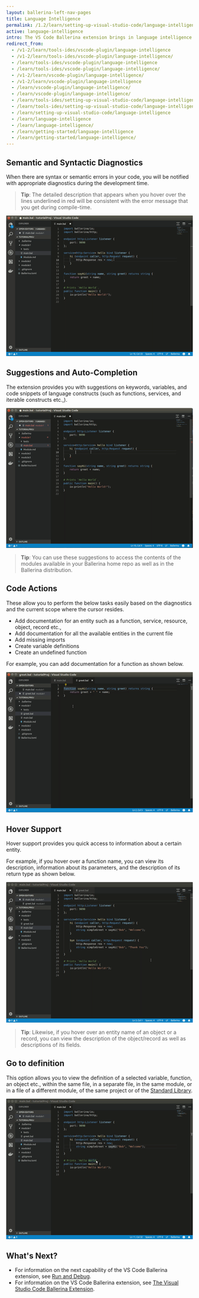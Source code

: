 ```yaml
---
layout: ballerina-left-nav-pages
title: Language Intelligence
permalink: /1.2/learn/setting-up-visual-studio-code/language-intelligence/
active: language-intelligence
intro: The VS Code Ballerina extension brings in language intelligence to enhance the development experience and increase its efficiency. Language intelligence is built in to the extension via a Language Server implementation, which consists of the below language intelligence options.
redirect_from:
  - /v1-2/learn/tools-ides/vscode-plugin/language-intelligence
  - /v1-2/learn/tools-ides/vscode-plugin/language-intelligence/
  - /learn/tools-ides/vscode-plugin/language-intelligence
  - /learn/tools-ides/vscode-plugin/language-intelligence/
  - /v1-2/learn/vscode-plugin/language-intelligence/
  - /v1-2/learn/vscode-plugin/language-intelligence
  - /learn/vscode-plugin/language-intelligence/
  - /learn/vscode-plugin/language-intelligence/
  - /learn/tools-ides/setting-up-visual-studio-code/language-intelligence
  - /learn/tools-ides/setting-up-visual-studio-code/language-intelligence/
  - /learn/setting-up-visual-studio-code/language-intelligence
  - /learn/language-intelligence
  - /learn/language-intelligence/
  - /learn/getting-started/language-intelligence
  - /learn/getting-started/language-intelligence/
---
```


## Semantic and Syntactic Diagnostics

When there are syntax or semantic errors in your code, you will be notified with appropriate diagnostics during the development time. 

> **Tip**: The detailed description that appears when you hover over the lines underlined in red will be consistent with the error message that you get during compile-time.

![Semantic and syntactic diagnostics](/learn/images/semantic-and-syntactic.gif)

## Suggestions and Auto-Completion

The extension provides you with suggestions on keywords, variables, and code snippets of language constructs (such as functions, services, and iterable constructs etc.,).

![Suggestions and auto completion](/learn/images/suggestions.gif)

> **Tip**: You can use these suggestions to access the contents of the modules available in your Ballerina home repo as well as in the Ballerina distribution.

## Code Actions

These allow you to perform the below tasks easily based on the diagnostics and the current scope where the cursor resides. 

- Add documentation for an entity such as a function, service, resource, object, record etc.,
- Add documentation for all the available entities in the current file
- Add missing imports 
- Create variable definitions
- Create an undefined function

For example, you can add documentation for a function as shown below.

 ![Code actions](/learn/images/code-actions.gif)

## Hover Support

 Hover support provides you quick access to information about a certain entity. 
 
 For example, if you hover over a function name, you can view its description, information about its parameters, and the description of its return type as shown below.

  ![Hover support](/learn/images/hover-support.gif)
 
 > **Tip**: Likewise, if you hover over an entity name of an object or a record, you can view the description of the object/record as well as descriptions of its fields.

## Go to definition

This option allows you to view the definition of a selected variable, function, an object etc., within the same file, in a separate file, in the same module, or in a file of a different module, of the same project or of the [Standard Library](/learn/api-docs/ballerina/).

![Go to definition](/learn/images/go-to-definition-vscode.gif)

## What's Next?

 - For information on the next capability of the VS Code Ballerina extension, see [Run and Debug](/learn/vscode-plugin/run-and-debug).
 - For information on the VS Code Ballerina extension, see [The Visual Studio Code Ballerina Extension](/learn/vscode-plugin).